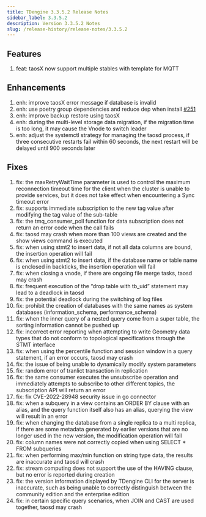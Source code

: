```yaml
---
title: TDengine 3.3.5.2 Release Notes
sidebar_label: 3.3.5.2
description: Version 3.3.5.2 Notes
slug: /release-history/release-notes/3.3.5.2
---
```


## Features
  1. feat: taosX now support multiple stables with template for MQTT 

## Enhancements
  1. enh: improve taosX error message if database is invalid 
  2. enh: use poetry group dependencies and reduce dep when install [#251](https://github.com/taosdata/taos-connector-python/issues/251)
  3. enh: improve backup restore using taosX 
  4. enh: during the multi-level storage data migration, if the migration time is too long, it may cause the Vnode to switch leader 
  5. enh: adjust the systemctl strategy for managing the taosd process, if three consecutive restarts fail within 60 seconds, the next restart will be delayed until 900 seconds later

## Fixes
  1. fix: the maxRetryWaitTime parameter is used to control the maximum reconnection timeout time for the client when the cluster is unable to provide services, but it does not take effect when encountering a Sync timeout error 
  2. fix: supports immediate subscription to the new tag value after modifying the tag value of the sub-table 
  3. fix: the tmq_consumer_poll function for data subscription does not return an error code when the call fails
  4. fix: taosd may crash when more than 100 views are created and the show views command is executed
  5. fix: when using stmt2 to insert data, if not all data columns are bound, the insertion operation will fail
  6. fix: when using stmt2 to insert data, if the database name or table name is enclosed in backticks, the insertion operation will fail 
  7. fix: when closing a vnode, if there are ongoing file merge tasks, taosd may crash 
  8. fix: frequent execution of the “drop table with tb_uid” statement may lead to a deadlock in taosd 
  9. fix: the potential deadlock during the switching of log files 
 10. fix: prohibit the creation of databases with the same names as system databases (information_schema, performance_schema) 
 11. fix: when the inner query of a nested query come from a super table, the sorting information cannot be pushed up 
 12. fix: incorrect error reporting when attempting to write Geometry data types that do not conform to topological specifications through the STMT interface 
 13. fix: when using the percentile function and session window in a query statement, if an error occurs, taosd may crash 
 14. fix: the issue of being unable to dynamically modify system parameters 
 15. fix: random error of tranlict transaction in replication 
 16. fix: the same consumer executes the unsubscribe operation and immediately attempts to subscribe to other different topics, the subscription API will return an error 
 17. fix: fix CVE-2022-28948 security issue in go connector 
 18. fix: when a subquery in a view contains an ORDER BY clause with an alias, and the query function itself also has an alias, querying the view will result in an error 
 19. fix: when changing the database from a single replica to a multi replica, if there are some metadata generated by earlier versions that are no longer used in the new version, the modification operation will fail 
 20. fix: column names were not correctly copied when using SELECT * FROM subqueries 
 21. fix: when performing max/min function on string type data, the results are inaccurate and taosd will crash 
 22. fix: stream computing does not support the use of the HAVING clause, but no error is reported during creation 
 23. fix: the version information displayed by TDengine CLI for the server is inaccurate, such as being unable to correctly distinguish between the community edition and the enterprise edition 
 24. fix: in certain specific query scenarios, when JOIN and CAST are used together, taosd may crash 


